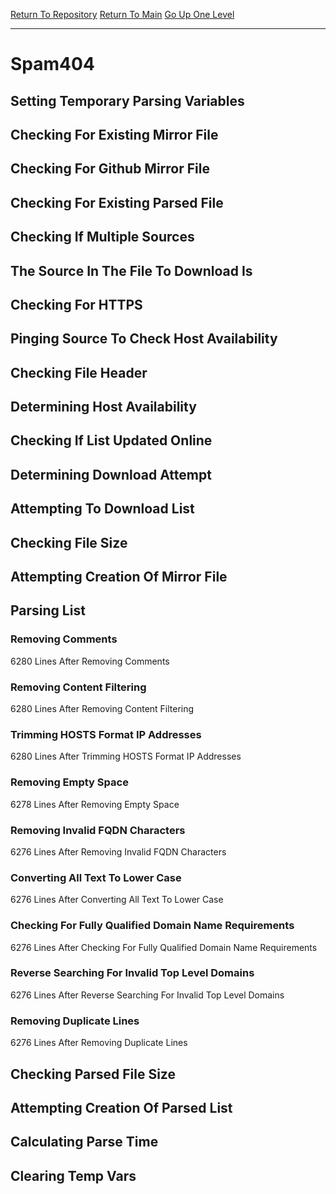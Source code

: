 [Return To Repository](https://github.com/deathbybandaid/piholeparser/)
[Return To Main](https://github.com/deathbybandaid/piholeparser/blob/master/RecentRunLogs/Mainlog.md)
[Go Up One Level](https://github.com/deathbybandaid/piholeparser/blob/master/RecentRunLogs/TopLevelScripts/30-Processing-Blacklists.md)
____________________________________
# Spam404
## Setting Temporary Parsing Variables
## Checking For Existing Mirror File
## Checking For Github Mirror File
## Checking For Existing Parsed File
## Checking If Multiple Sources
## The Source In The File To Download Is
## Checking For HTTPS
## Pinging Source To Check Host Availability
## Checking File Header
## Determining Host Availability
## Checking If List Updated Online
## Determining Download Attempt
## Attempting To Download List
## Checking File Size
## Attempting Creation Of Mirror File
## Parsing List
### Removing Comments
6280 Lines After Removing Comments
### Removing Content Filtering
6280 Lines After Removing Content Filtering
### Trimming HOSTS Format IP Addresses
6280 Lines After Trimming HOSTS Format IP Addresses
### Removing Empty Space
6278 Lines After Removing Empty Space
### Removing Invalid FQDN Characters
6276 Lines After Removing Invalid FQDN Characters
### Converting All Text To Lower Case
6276 Lines After Converting All Text To Lower Case
### Checking For Fully Qualified Domain Name Requirements
6276 Lines After Checking For Fully Qualified Domain Name Requirements
### Reverse Searching For Invalid Top Level Domains
6276 Lines After Reverse Searching For Invalid Top Level Domains
### Removing Duplicate Lines
6276 Lines After Removing Duplicate Lines
## Checking Parsed File Size
## Attempting Creation Of Parsed List
## Calculating Parse Time
## Clearing Temp Vars

